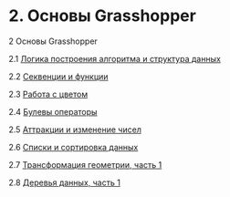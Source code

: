 # 2. Основы Grasshopper

2 Основы Grasshopper

2.1 [Логика построения алгоритма и структура данных](2.1-logika-postroeniya-algoritma-i-struktura-dannykh.md)

2.2 [Секвенции и функции](2.2-sekvencii-i-funkcii.md)

2.3 [Работа с цветом](2.3-rabota-s-cvetom.md)

2.4 [Булевы операторы](2.4-bulevy-operatory.md)

2.5 [Аттракции и изменение чисел](2.5-attrakcii-i-izmenenie-chisel.md)

2.6 [Списки и сортировка данных](2.6-spiski-i-sortirovka-dannykh.md)

2.7 [Трансформация геометрии, часть 1](2.7-transformaciya-geometrii-chast-1.md)

2.8 [Деревья данных, часть 1](2.8-derevya-dannykh-chast-1.md)

